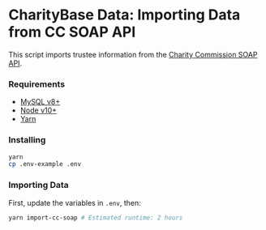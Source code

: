 # CharityBase Data: Importing Data from CC SOAP API

This script imports trustee information from the
[Charity Commission SOAP API](https://apps.charitycommission.gov.uk/Showcharity/API/SearchCharitiesV1/Docs/DevGuideHome.aspx).

### Requirements

- [MySQL v8+](https://www.mysql.com)
- [Node v10+](https://nodejs.org)
- [Yarn](https://yarnpkg.com)

### Installing

```bash
yarn
cp .env-example .env
```

### Importing Data

First, update the variables in `.env`, then:

```bash
yarn import-cc-soap # Estimated runtime: 2 hours
```
